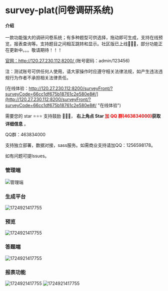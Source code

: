 # survey-plat(问卷调研系统)

#### 介绍

一款功能强大的调研问卷系统；有多种题型可供选择，拖动即可生成，支持在线预览，报表查询等。支持题目之间相互跳转和显示。社区版已上线🎉🎉🎉，部分功能正在更新中。。。敬请期待！！！

[官网：http://120.27.230.112:8200/ ](http://120.27.230.112:8200 "去体验")(账号密码：admin/123456)

注：测试账号可供任何人使用，请大家操作时应遵守相关法律法规，如产生违法违规行为作者不承担相关法律责任。

[在线体验：http://120.27.230.112:8200/surveyFront/?surveyCode=66cc1df675b18761c2e580e8#/](http://120.27.230.112:8200/surveyFront/?surveyCode=66cc1df675b18761c2e580e8#/ "在线体验")

需要您的 star ⭐️⭐️⭐️ 支持鼓励 🙏🙏🙏， **右上角点 Star <font color=red>加 QQ 群(463834000)</font>获取详细信息** 。

QQ群：463834000

支持独立部署，数据对接，sass服务。如需商业支持请加QQ：1256598178。

如有问题可提Issues。

### 管理端
![管理端](https://huimei-edc.oss-cn-shanghai.aliyuncs.com/edc/data/image/upload_to_oss_component/survey/home.png)
### 生成平台
![1724921417755](https://huimei-edc.oss-cn-shanghai.aliyuncs.com/edc/data/image/upload_to_oss_component/survey/desk20240829163744.png)
### 预览
![1724921417755](https://huimei-edc.oss-cn-shanghai.aliyuncs.com/edc/data/image/upload_to_oss_component/survey/proview_20240829163824.png)
### 答题端
![1724921417755](https://huimei-edc.oss-cn-shanghai.aliyuncs.com/edc/data/image/upload_to_oss_component/survey/answer_20240829164836.png)
### 报表功能
![1724921417755](https://huimei-edc.oss-cn-shanghai.aliyuncs.com/edc/data/image/upload_to_oss_component/survey/data_20240829164353.png)
![1724921417755](https://huimei-edc.oss-cn-shanghai.aliyuncs.com/edc/data/image/upload_to_oss_component/survey/data_20240829164407.png)
